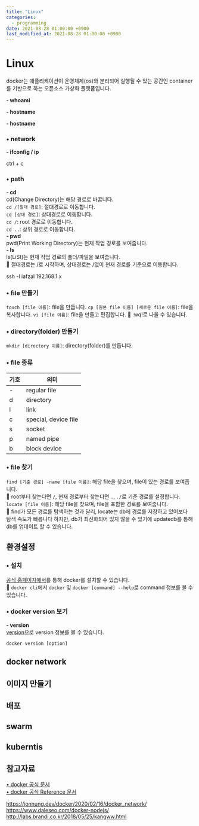 ```yaml
---
title: "Linux"
categories: 
  - programming
date: 2021-08-28 01:00:00 +0900
last_modified_at: 2021-08-28 01:00:00 +0900
---
```


# Linux
docker는 애플리케이션이 운영체제(os)와 분리되어 실행될 수 있는 공간인 container를 기반으로 하는 오픈소스 가상화 플랫폼입니다.

**\- whoami**

**\- hostname**


**\- hostname**


### • network
**\- ifconfig / ip**

ctrl + c

### • path
**\- cd**  
cd(Change Directory)는 해당 경로로 바꿉니다.  
`cd /[절대 경로]`: 절대경로로 이동합니다.  
 `cd [상대 경로]`: 상대경로로 이동합니다.  
`cd /`: root 경로로 이동합니다.  
`cd ..`: 상위 경로로 이동합니다.  
**\- pwd**  
pwd(Print Working Directory)는 현재 작업 경로를 보여줍니다.  
**\- ls**  
ls(LiSt)는 현재 작업 경로의 폴더/파일을 보여줍니다.  
🔎 절대경로는 /로 시작하며, 상대경로는 /없이 현재 경로를 기준으로 이동합니다.

ssh -l iafzal 192.168.1.x

### • file 만들기
`touch [file 이름]`: file을 만듭니다.
`cp [원본 file 이름] [새로운 file 이름]`: file을 복사합니다.
`vi [file 이름]`: file을 만들고 편집합니다.
🔎 :wq!로 나올 수 있습니다.

### • directory(folder) 만들기
`mkdir [directory 이름]`: directory(folder)를 만듭니다.
  
### • file 종류
|기호|의미|
|-|-|
|-|regular file|
|d|directory|
|l|link|
|c|special, device file|
|s|socket|
|p|named pipe|
|b|block device|

### • file 찾기 
`find [기준 경로] -name [file 이름]`: 해당 file을 찾으며, file이 있는 경로를 보여줍니다.  
🔎 root부터 찾는다면 `/`, 현재 경로부터 찾는다면 `.`, `./`로 기준 경로를 설정합니다.  
`locate [file 이름]`: 해당 file을 찾으며, file을 포함한 경로를 보여줍니다.  
🔎 find가 모든 경로를 탐색하는 것과 달리, locate는 db에 경로를 저장하고 있어보다 탐색 속도가 빠릅니다 하지만, db가 최신화되어 있지 않을 수 있기에 updatedb를 통해 db를 업데이트 할 수 있습니다.

## 환경설정
### • 설치
[공식 홈페이지에서](https://docs.docker.com/desktop/mac/install/)를 통해 docker를 설치할 수 있습니다.  
🔎 `docker cli`에서 `docker` 및 `docker [command] --help`로 command 정보를 볼 수 있습니다.  

### • docker version 보기
**\- version**  
[version](https://docs.docker.com/engine/reference/commandline/version/)으로 version 정보를 볼 수 있습니다.
```
docker version [option]
```


## docker network

## 이미지 만들기

## 배포

## swarm

## kuberntis


## 참고자료
[• docker 공식 문서](https://docs.docker.com/)  
[• docker 공식 Reference 문서](https://docs.docker.com/reference/)  

https://jonnung.dev/docker/2020/02/16/docker_network/
https://www.daleseo.com/docker-nodejs/
http://labs.brandi.co.kr/2018/05/25/kangww.html